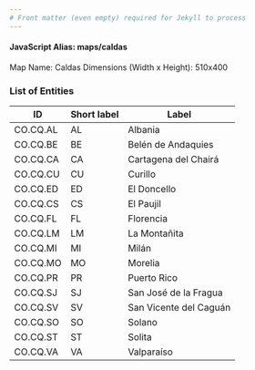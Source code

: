 ```yaml
---
# Front matter (even empty) required for Jekyll to process
---
```


#### JavaScript Alias: maps/caldas

Map Name: Caldas
Dimensions (Width x Height): 510x400





### List of Entities

ID | Short label | Label
---|---|---|
CO.CQ.AL|AL|Albania
CO.CQ.BE|BE|Belén de Andaquies
CO.CQ.CA|CA|Cartagena del Chairá
CO.CQ.CU|CU|Curillo
CO.CQ.ED|ED|El Doncello
CO.CQ.CS|CS|El Paujil
CO.CQ.FL|FL|Florencia
CO.CQ.LM|LM|La Montañita
CO.CQ.MI|MI|Milán
CO.CQ.MO|MO|Morelia
CO.CQ.PR|PR|Puerto Rico
CO.CQ.SJ|SJ|San José de la Fragua
CO.CQ.SV|SV|San Vicente del Caguán
CO.CQ.SO|SO|Solano
CO.CQ.ST|ST|Solita
CO.CQ.VA|VA|Valparaíso
